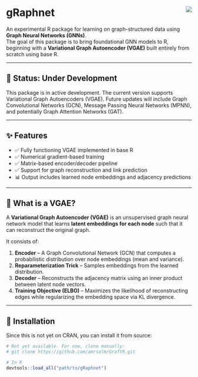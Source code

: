 # gRaphnet <img src="https://img.shields.io/badge/dev-0.1.0-orange" align="right" />

An experimental R package for learning on graph-structured data using **Graph Neural Networks (GNNs)**.  
The goal of this package is to bring foundational GNN models to R, beginning with a **Variational Graph Autoencoder (VGAE)** built entirely from scratch using base R.

---

## 🚧 Status: Under Development

This package is in active development. The current version supports Variational Graph Autoencoders (VGAE). Future updates will include Graph Convolutional Networks (GCN), Message Passing Neural Networks (MPNN), and potentially Graph Attention Networks (GAT).

---

## ✨ Features

- ✅ Fully functioning VGAE implemented in base R  
- ✅ Numerical gradient-based training
- ✅ Matrix-based encoder/decoder pipeline
- ✅ Support for graph reconstruction and link prediction
- 📊 Output includes learned node embeddings and adjacency predictions

---

## 📘 What is a VGAE?

A **Variational Graph Autoencoder (VGAE)** is an unsupervised graph neural network model that learns **latent embeddings for each node** such that it can reconstruct the original graph.

It consists of:

1. **Encoder** – A Graph Convolutional Network (GCN) that computes a probabilistic distribution over node embeddings (mean and variance).
2. **Reparameterization Trick** – Samples embeddings from the learned distribution.
3. **Decoder** – Reconstructs the adjacency matrix using an inner product between latent node vectors.
4. **Training Objective (ELBO)** – Maximizes the likelihood of reconstructing edges while regularizing the embedding space via KL divergence.

---

## 🔧 Installation

Since this is not yet on CRAN, you can install it from source:

```r
# Not yet available. For now, clone manually:
# git clone https://github.com/amrsalm/GraftR.git

# In R
devtools::load_all("path/to/gRaphnet")
